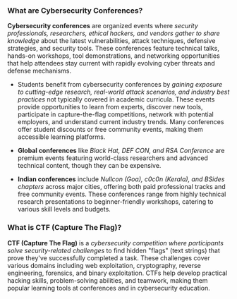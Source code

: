 ### What are Cybersecurity Conferences?

**Cybersecurity conferences** are organized events where *security professionals, researchers, ethical hackers, and vendors gather to share knowledge* about the latest vulnerabilities, attack techniques, defensive strategies, and security tools. These conferences feature technical talks, hands-on workshops, tool demonstrations, and networking opportunities that help attendees stay current with rapidly evolving cyber threats and defense mechanisms.

- Students benefit from cybersecurity conferences by *gaining exposure to cutting-edge research, real-world attack scenarios, and industry best practices* not typically covered in academic curricula. These events provide opportunities to learn from experts, discover new tools, participate in capture-the-flag competitions, network with potential employers, and understand current industry trends. Many conferences offer student discounts or free community events, making them accessible learning platforms.

- **Global conferences** like *Black Hat, DEF CON, and RSA Conference* are premium events featuring world-class researchers and advanced technical content, though they can be expensive.

- **Indian conferences** include *Nullcon (Goa), c0c0n (Kerala), and BSides chapters* across major cities, offering both paid professional tracks and free community events. These conferences range from highly technical research presentations to beginner-friendly workshops, catering to various skill levels and budgets.

### What is CTF (Capture The Flag)?

**CTF (Capture The Flag)** is a *cybersecurity competition where participants solve security-related challenges* to find hidden "flags" (text strings) that prove they've successfully completed a task. These challenges cover various domains including web exploitation, cryptography, reverse engineering, forensics, and binary exploitation. CTFs help develop practical hacking skills, problem-solving abilities, and teamwork, making them popular learning tools at conferences and in cybersecurity education.

